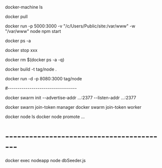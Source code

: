docker-machine ls

docker pull <imagename>

docker run -p 5000:3000 -v "/c/Users/Public/site:/var/www" -w "/var/www" node npm start

docker ps -a

docker stop xxx

docker rm $(docker ps -a -q)

docker build -t tag/node .

docker run -d -p 8080:3000 tag/node

#-----------------------------------

docker swarm init --advertise-addr ...:2377 --listen-addr ...:2377

docker swarm join-token manager
docker swarm join-token worker

docker node ls
docker node promote ...

# -----------------------------------------

docker exec nodeapp node dbSeeder.js

